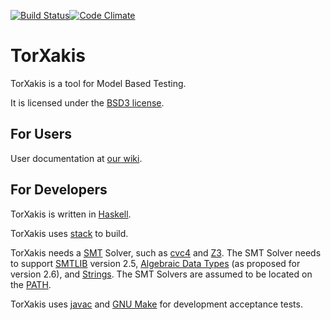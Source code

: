 [![Build Status](https://travis-ci.org/TorXakis/TorXakis.svg?branch=develop)](https://travis-ci.org/TorXakis/TorXakis)[![Code Climate](https://codeclimate.com/github/TorXakis/TorXakis/badges/gpa.svg)](https://codeclimate.com/github/TorXakis/TorXakis)
# TorXakis

TorXakis is a tool for Model Based Testing.

It is licensed under the [BSD3 license](LICENSE).

## For Users
User documentation at [our wiki](https://github.com/TorXakis/TorXakis/wiki).

## For Developers
TorXakis is written in [Haskell](https://www.haskell.org).

TorXakis uses [stack](https://www.haskellstack.org) to build.

TorXakis needs a [SMT](https://en.wikipedia.org/wiki/Satisfiability_modulo_theories) Solver, such as 
[cvc4](http://cvc4.cs.stanford.edu/web/) and [Z3](https://github.com/Z3Prover/z3).
The SMT Solver needs to support [SMTLIB](http://smtlib.cs.uiowa.edu/) version 2.5,
[Algebraic Data Types](https://en.wikipedia.org/wiki/Algebraic_data_type) (as proposed for version 2.6), 
and [Strings](http://cvc4.cs.stanford.edu/wiki/Strings).
The SMT Solvers are assumed to be located on the [PATH](https://en.wikipedia.org/wiki/PATH_(variable)).

TorXakis uses [javac](https://www.oracle.com/technetwork/java/javase/downloads/jdk8-downloads-2133151.html) and [GNU Make](https://www.gnu.org/software/make/) for development acceptance tests.

